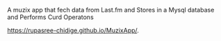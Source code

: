 A muzix app that fech data from Last.fm and Stores in a Mysql database and Performs Curd Operatons

https://rupasree-chidige.github.io/MuzixApp/. 
